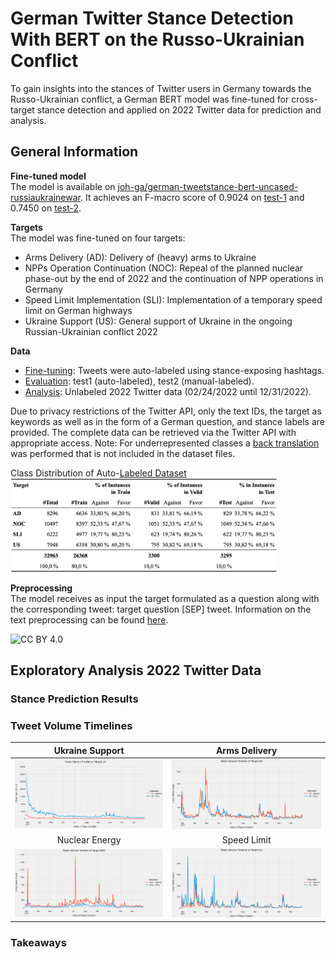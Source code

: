 # German Twitter Stance Detection With BERT on the Russo-Ukrainian Conflict

To gain insights into the stances of Twitter users in Germany towards the Russo-Ukrainian conflict, a German BERT model was fine-tuned for cross-target stance detection and applied on 2022 Twitter data for prediction and analysis.

## General Information 
**Fine-tuned model** <br>
The model is available on [joh-ga/german-tweetstance-bert-uncased-russiaukrainewar](https://huggingface.co/joh-ga/german-tweetstance-bert-uncased-russiaukrainewar). It achieves an F-macro score of 0.9024 on [test-1](./data/data_labeled/test1.csv) and 0.7450 on [test-2](./data/data_labeled/test2.csv).

**Targets** <br>
The model was fine-tuned on four targets:
+ Arms Delivery (AD): Delivery of (heavy) arms to Ukraine
+ NPPs Operation Continuation (NOC): Repeal of the planned nuclear phase-out by the end of 2022 and the continuation of NPP operations in Germany
+ Speed Limit Implementation (SLI): Implementation of a temporary speed limit on German highways
+ Ukraine Support (US): General support of Ukraine in the ongoing Russian-Ukrainian conflict 2022

**Data** <br>
+ [Fine-tuning](https://github.com/joh-ga/german-tweetstance-russiaukrainewar/tree/main/data/data_labeled): Tweets were auto-labeled using stance-exposing hashtags.
+ [Evaluation](https://github.com/joh-ga/german-tweetstance-russiaukrainewar/tree/main/data/data_labeled): test1 (auto-labeled), test2 (manual-labeled).
+ [Analysis](https://github.com/joh-ga/german-tweetstance-russiaukrainewar/tree/main/data/data_unlabeled): Unlabeled 2022 Twitter data (02/24/2022 until 12/31/2022).

Due to privacy restrictions of the Twitter API, only the text IDs, the target as keywords as well as in the form of a German question, and stance labels are provided. The complete data can be retrieved via the Twitter API with appropriate access. Note: For underrepresented classes a [back translation](https://github.com/joh-ga/german-tweetstance-russiaukrainewar/blob/main/src/backtranslation.py) was performed that is not included in the dataset files. <br>

Class Distribution of Auto-[Labeled Dataset](./data/data_labeled) <br>
<img src="./img/dataset.png" height=150>

**Preprocessing** <br>
The model receives as input the target formulated as a question along with the corresponding tweet: target question [SEP] tweet. 
Information on the text preprocessing can be found [here](https://github.com/joh-ga/german-tweetstance-russiaukrainewar/blob/main/src/preprocessing.py).

![CC BY 4.0][cc-by-shield]

[cc-by-shield]: https://img.shields.io/badge/License-CC%20BY%204.0-lightgrey.svg

## Exploratory Analysis 2022 Twitter Data
### Stance Prediction Results
### Tweet Volume Timelines
Ukraine Support | Arms Delivery 
| :---: | :---: 
<img src="./img/timevolume_US.png">| <img src="./img/timevolume_AD.png">
Nuclear Energy | Speed Limit
<img src="./img/timevolume_NOC.png" >|<img src="./img/timevolume_SLI.png" >

### Takeaways
